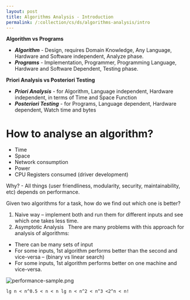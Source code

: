```yaml
---
layout: post
title: Algorithms Analysis - Introduction
permalink: /:collection/cs/ds/algorithms-analysis/intro
---
```


**Algorithm vs Programs**
- ***Algorithm*** - Design, requires Domain Knowledge, Any Language, Hardware and Software independent, Analyze	phase.
- ***Programs*** - Implementation, Programmer, Programming Language, Hardware and Software Dependent, Testing phase.

**Priori Analysis vs Posteriori Testing**
- ***Priori Analysis*** - for Algorithm, Language independent, Hardware independent, in terms of Time and Space Function
- ***Posteriori Testing*** - for Programs, Language dependent, Hardware dependent, Watch time and bytes

# How to analyse an algorithm?
- Time
- Space
- Network consumption
- Power
- CPU Registers consumed (driver development)

Why? - All things (user friendliness, modularity, security, maintainability, etc) depends on performance.

Given two algorithms for a task, how do we find out which one is better?
1. Naive way – implement both and run them for different inputs and see which one takes less time. 
2. Asymptotic Analysis
 
There are many problems with this approach for analysis of algorithms:
- There can be many sets of input
- For some inputs, 1st algorithm performs better than the second and vice-versa – (binary vs linear search)
- For some inputs, 1st algorithm performs better on one machine and vice-versa.

![performance-sample.png]({{site.cdn}}/dsa/algorithms/analysis/performance-sample.png)

```
lg n < n^0.5 < n < n lg n < n^2 < n^3 <2^n < n!
```